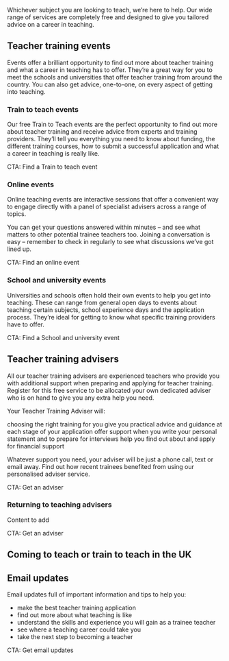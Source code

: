 Whichever subject you are looking to teach, we’re here to help. Our wide range of services are completely free and designed to give you tailored advice on a career in teaching.

## Teacher training events

Events offer a brilliant opportunity to find out more about teacher training and what a career in teaching has to offer. They’re a great way for you to meet the schools and universities that offer teacher training from around the country. You can also get advice, one-to-one, on every aspect of getting into teaching. 

### Train to teach events

Our free Train to Teach events are the perfect opportunity to find out more about teacher training and receive advice from experts and training providers. They’ll tell you everything you need to know about funding, the different training courses, how to submit a successful application and what a career in teaching is really like. 

CTA: Find a Train to teach event

### Online events

Online teaching events are interactive sessions that offer a convenient way to engage directly with a panel of specialist advisers across a range of topics. 

You can get your questions answered within minutes – and see what matters to other potential trainee teachers too. Joining a conversation is easy – remember to check in regularly to see what discussions we’ve got lined up.

CTA: Find an online event

### School and university events 

Universities and schools often hold their own events to help you get into teaching. These can range from general open days to events about teaching certain subjects, school experience days and the application process. They’re ideal for getting to know what specific training providers have to offer.

CTA: Find a School and university event

## Teacher training advisers

All our teacher training advisers are experienced teachers who provide you with additional support when preparing and applying for teacher training. Register for this free service to be allocated your own dedicated adviser who is on hand to give you any extra help you need.

Your Teacher Training Adviser will:

choosing the right training for you
give you practical advice and guidance at each stage of your application
offer support when you write your personal statement and to prepare for interviews 
help you find out about and apply for financial support

Whatever support you need, your adviser will be just a phone call, text or email away. Find out how recent trainees benefited from using our personalised adviser service.

CTA: Get an adviser

### Returning to teaching advisers

Content to add

CTA: Get an adviser

## Coming to teach or train to teach in the UK

## Email updates

Email updates full of important information and tips to help you:

* make the best teacher training application
* find out more about what teaching is like
* understand the skills and experience you will gain as a trainee teacher
* see where a teaching career could take you
* take the next step to becoming a teacher

CTA: Get email updates
